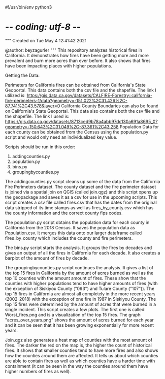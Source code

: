 #!/usr/bin/env python3
# -*- coding: utf-8 -*-
"""
Created on Tue May  4 12:41:42 2021

@author: beyzagurler
"""
This repository analyzes historical fires in California. It demonstrates how fires have been getting more and more prevalent and burn more acres than ever before. It also shows that fires have been impacting places with higher populations. 

Getting the Data:

Perimeters for California fires can be obtained from California's State Geoportal. This data contains both the csv file and the shapefile. The link I utilized is: https://gis.data.ca.gov/datasets/CALFIRE-Forestry::california-fire-perimeters-1/data?geometry=-151.022%2C31.426%2C-87.741%2C43.578&layer=0
California County Boundaries can also be found on California's State Geoportal. This data also contains both the csv file and the shapefile. The link I used is: https://gis.data.ca.gov/datasets/8713ced9b78a4abb97dc130a691a8695_0?geometry=-150.643%2C31.049%2C-87.361%2C43.258
Population Data for each county can be obtained from the Census using the population.py script and would only need an individualized key_value.

Scripts should be run in this order:
1) addingcounties.py
2) population.py
3) bins.py
4) groupingbycounties.py

The addingcounties.py script cleans up some of the data from the California Fire Perimeters dataset. The county dataset and the fire perimeter dataset is joined via a spatial join on QGIS (called join.qgz) and this script opens up the geopackage and saves it as a csv for use in the upcoming scripts. This script creates a csv file called fires.csv that has the dates from the original data stripped of its time stamps as well as fires_by_county.csv which has the county information and the correct county fips codes.

The population.py script obtains the population data for each county in California from the 2018 Census. It saves the population data as Population.csv. It merges this data onto our larger dataframe called fires_by_county which includes the county and fire perimeters.

The bins.py script starts the analysis. It groups the fires by decades and gives an output of all the fires in California for each decade. It also creates a barplot of the amount of fires by decade.

The groupingbycounties.py script continues the analysis. It gives a list of the top 15 fires in California by the amount of acres burned as well as the top 10 counties with the amount amount of fires. These show that the counties with higher populations tend to have higher amounts of fires (with the exception of Siskiyou County ("093") and Tulare County ("107")). The top 15 fires in California are almost all completely in the more recent years (2002-2018) with the exception of one fire in 1987 in Siskiyou County. The top 15 fires were determined by the amount of acres that were burned in a single incident. This script creates a few plots. The first one is called Worst_fires.png and is a visualization of the top 15 fires. The graph "acres_over_years.png" shows the amount of acres burned for each year and it can be seen that it has been growing exponentially for more recent years.

Join.qgz also generates a heat map of counties with the most amount of fires. The darker the red on the map is, the higher the count of historical fires. It shows that smaller counties tend to have more fires and also shows how the counties around them are affected. It tells us about which counties are able to contain fires as well as which counties have a harder time with containment (it can be seen in the way the counties around them have higher numbers of fires as well). 